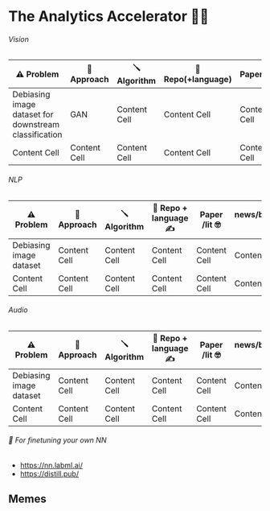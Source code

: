 # The Analytics Accelerator 🚀🦾


###### Vision
| ⚠️ Problem  | 🧮 Approach  | 🪛 Algorithm | 🎁 Repo(+language) | Paper/lit | news/blogs/videos/memes 🥇🍾🥳| .edu 🤓 | 
| ------------- | ------------- | ------------- | ------------- | ------------- |  ------------- |  ------------- |
| Debiasing image dataset for downstream classification | GAN | Content Cell  | Content Cell  | Content Cell  | Content Cell  | Content Cell  |
| Content Cell | Content Cell  | Content Cell  | Content Cell  | Content Cell  | Content Cell  | Content Cell  |


###### NLP
| ⚠️ Problem  | 🧮 Approach  | 🪛 Algorithm| 🎁 Repo + language ✍️  | Paper /lit 🤓 | news/blogs/videos/memes 🥇🍾🥳| 
| ------------- | ------------- | ------------- | ------------- | ------------- |  ------------- |
| Debiasing image dataset | Content Cell  | Content Cell  | Content Cell  | Content Cell  | Content Cell  |
| Content Cell | Content Cell  | Content Cell  | Content Cell  | Content Cell  | Content Cell  |


###### Audio
| ⚠️ Problem  | 🧮 Approach  | 🪛 Algorithm  | 🎁 Repo + language ✍️  | Paper /lit 🤓 | news/blogs/videos/memes 🥇🍾🥳| 
| ------------- | ------------- | ------------- | ------------- | ------------- |  ------------- |
| Debiasing image dataset | Content Cell  | Content Cell  | Content Cell  | Content Cell  | Content Cell  |
| Content Cell | Content Cell  | Content Cell  | Content Cell  | Content Cell  | Content Cell  |


###### 🔮 For finetuning your own NN
- https://nn.labml.ai/
- https://distill.pub/


## Memes

